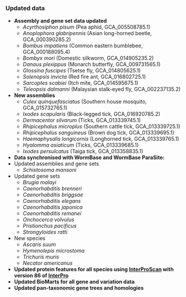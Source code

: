 ### Updated data
- **Assembly and gene set data updated**
  - _Acyrthosiphon pisum_ (Pea aphid, GCA\_005508785.1)
  - _Anoplophora glabripennis_ (Asian long-horned beetle, GCA\_000390285.2)
  - _Bombus impatiens_ (Common eastern bumblebee, GCA\_000188095.4)
  - _Bombyx mori_ (Domestic silkworm, GCA\_014905235.2)
  - _Danaus plexippus_ (Monarch butterfly, GCA\_009731565.1)
  - _Glossina fuscipes_ (Tsetse fly, GCA\_014805625.1)
  - _Solenopsis invicta_ (Red fire ant, GCA\_016802725.1)
  - _Sarcoptes scabiei_ (Itch mite, GCA\_014595675.1)
  - _Teleopsis dalmanni_ (Malaysian stalk-eyed fly, GCA\_002237135.2)
- **New assemblies**
  - _Culex quinquefasciatus_ (Southern house mosquito, GCA\_015732765.1)
  - _Ixodes scapularis_ (Black-legged tick, GCA\_016920785.2)
  - _Dermacentor silvarum_ (Ticks, GCA\_013339745.1)
  - _Rhipicephalus microplus_ (Southern cattle tick, GCA\_013339725.1)
  - _Rhipicephalus sanguineus_ (Brown dog tick, GCA\_013339695.1)
  - _Haemaphysalis longicornis_ (Longhorned tick, GCA\_013339765.1)
  - _Hyalomma asiaticum_ (Ticks, GCA\_013339685.1)
  - _Ixodes persulcatus_ (Taiga tick, GCA\_013358835.1)
- **Data synchronised with WormBase and WormBase ParaSite:**
- Updated assemblies and gene sets
  - _Schistosoma mansoni_
- Updated gene sets
  - _Brugia malayi_
  - _Caenorhabditis brenneri_
  - _Caenorhabditis briggsae_
  - _Caenorhabditis elegans_
  - _Caenorhabditis japonica_
  - _Caenorhabditis remanei_
  - _Onchocerca volvulus_
  - _Pristionchus pacificus_
  - _Strongyloides ratti_
- New species
  - _Ascaris suum_
  - _Hymenolepis microstoma_
  - _Trichuris muris_
  - _Necator americanus_
- **Updated protein features for all species using [InterProScan](http://www.ebi.ac.uk/interpro/search/sequence-search) with version 86 of [InterPro](https://www.ebi.ac.uk/interpro/)**
- **Updated BioMarts for all gene and variation data**
- **Updated pan-taxonomic gene trees and homologies**
